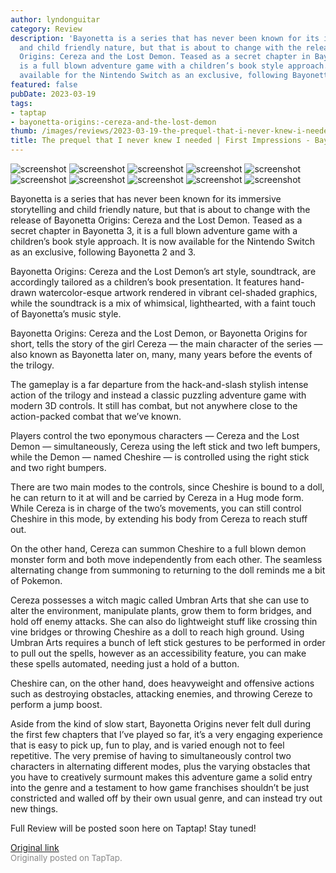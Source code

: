 ```yaml
---
author: lyndonguitar
category: Review
description: 'Bayonetta is a series that has never been known for its immersive storytelling
  and child friendly nature, but that is about to change with the release of Bayonetta
  Origins: Cereza and the Lost Demon. Teased as a secret chapter in Bayonetta 3, it
  is a full blown adventure game with a children’s book style approach. It is now
  available for the Nintendo Switch as an exclusive, following Bayonetta 2 and 3.'
featured: false
pubDate: 2023-03-19
tags:
- taptap
- bayonetta-origins:-cereza-and-the-lost-demon
thumb: /images/reviews/2023-03-19-the-prequel-that-i-never-knew-i-needed--first-impressions---bayonetta-origins-0.avif
title: The prequel that I never knew I needed | First Impressions - Bayonetta Origins
---
```


<div class="gallery">
  <img src="/images/reviews/2023-03-19-the-prequel-that-i-never-knew-i-needed--first-impressions---bayonetta-origins-0.avif" alt="screenshot" />
  <img src="/images/reviews/2023-03-19-the-prequel-that-i-never-knew-i-needed--first-impressions---bayonetta-origins-1.avif" alt="screenshot" />
  <img src="/images/reviews/2023-03-19-the-prequel-that-i-never-knew-i-needed--first-impressions---bayonetta-origins-2.avif" alt="screenshot" />
  <img src="/images/reviews/2023-03-19-the-prequel-that-i-never-knew-i-needed--first-impressions---bayonetta-origins-3.avif" alt="screenshot" />
  <img src="/images/reviews/2023-03-19-the-prequel-that-i-never-knew-i-needed--first-impressions---bayonetta-origins-4.avif" alt="screenshot" />
  <img src="/images/reviews/2023-03-19-the-prequel-that-i-never-knew-i-needed--first-impressions---bayonetta-origins-5.avif" alt="screenshot" />
  <img src="/images/reviews/2023-03-19-the-prequel-that-i-never-knew-i-needed--first-impressions---bayonetta-origins-6.avif" alt="screenshot" />
  <img src="/images/reviews/2023-03-19-the-prequel-that-i-never-knew-i-needed--first-impressions---bayonetta-origins-7.avif" alt="screenshot" />
  <img src="/images/reviews/2023-03-19-the-prequel-that-i-never-knew-i-needed--first-impressions---bayonetta-origins-8.avif" alt="screenshot" />
  <img src="/images/reviews/2023-03-19-the-prequel-that-i-never-knew-i-needed--first-impressions---bayonetta-origins-9.avif" alt="screenshot" />
</div>

Bayonetta is a series that has never been known for its immersive storytelling and child friendly nature, but that is about to change with the release of Bayonetta Origins: Cereza and the Lost Demon. Teased as a secret chapter in Bayonetta 3, it is a full blown adventure game with a children’s book style approach. It is now available for the Nintendo Switch as an exclusive, following Bayonetta 2 and 3.

Bayonetta Origins: Cereza and the Lost Demon’s art style, soundtrack, are accordingly tailored as a children’s book presentation. It features hand-drawn watercolor-esque artwork rendered in vibrant cel-shaded graphics, while the soundtrack is a mix of whimsical, lighthearted, with a faint touch of Bayonetta’s music style.

Bayonetta Origins: Cereza and the Lost Demon, or Bayonetta Origins for short, tells the story of the girl Cereza — the main character of the series — also known as Bayonetta later on, many, many years before the events of the trilogy.

The gameplay is a far departure from the hack-and-slash stylish intense action of the trilogy and instead a classic puzzling adventure game with modern 3D controls. It still has combat, but not anywhere close to the action-packed combat that we’ve known.

Players control the two eponymous characters — Cereza and the Lost Demon — simultaneously, Cereza using the left stick and two left bumpers, while the Demon — named Cheshire — is controlled using the right stick and two right bumpers.

There are two main modes to the controls, since Cheshire is bound to a doll, he can return to it at will and be carried by Cereza in a Hug mode form. While Cereza is in charge of the two’s movements, you can still control Cheshire in this mode, by extending his body from Cereza to reach stuff out.

On the other hand, Cereza can summon Cheshire to a full blown demon monster form and both move independently from each other. The seamless alternating change from summoning to returning to the doll reminds me a bit of Pokemon.

Cereza possesses a witch magic called Umbran Arts that she can use to alter the environment, manipulate plants, grow them to form bridges, and hold off enemy attacks. She can also do lightweight stuff like crossing thin vine bridges or throwing Cheshire as a doll to reach high ground. Using Umbran Arts requires a bunch of left stick gestures to be performed in order to pull out the spells, however as an accessibility feature, you can make these spells automated, needing just a hold of a button.

Cheshire can, on the other hand, does heavyweight and offensive actions such as destroying obstacles, attacking enemies, and throwing Cereze to perform a jump boost.

Aside from the kind of slow start, Bayonetta Origins never felt dull during the first few chapters that I’ve played so far, it’s a very engaging experience that is easy to pick up, fun to play, and is varied enough not to feel repetitive. The very premise of having to simultaneously control two characters in alternating different modes, plus the varying obstacles that you have to creatively surmount makes this adventure game a solid entry into the genre and a testament to how game franchises shouldn’t be just constricted and walled off by their own usual genre, and can instead try out new things.

Full Review will be posted soon here on Taptap! Stay tuned!

[Original link](https://www.taptap.io/post/4839168)<br><span style="font-size: 0.95em; color: #888;">Originally posted on TapTap.</span>
